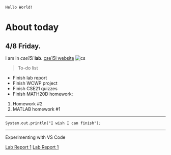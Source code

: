 `Hello World!`

# About today
## 4/8 Friday.

I am in *cse15l* **lab**.
[cse15l website](https://sites.google.com/eng.ucsd.edu/cse-15l-spring-2022/home?authuser=0)
![cs](https://www.eecs.mit.edu/wp-content/uploads/2021/06/compscihero-1024x545.jpg)

> To-do list
* Finish lab report
* Finish WCWP project
* Finish CSE21 quizzes
* Finish MATH20D homework:
1. Homework #2
2. MATLAB homework #1

---

```
System.out.println("I wish I can finish");
```
---

Experimenting with VS Code

[Lab Report 1](lab-report-1-week-2.html)
[Lab Report 1](https://HantianLin.github.io/<cse15l-lab-reports>/lab-report-1-week-2.html)
